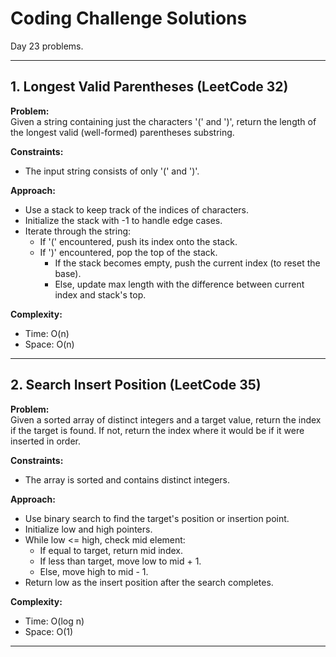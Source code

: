 # Coding Challenge Solutions

Day 23 problems.

---

## 1. Longest Valid Parentheses (LeetCode 32)

**Problem:**  
Given a string containing just the characters '(' and ')', return the length of the longest valid (well-formed) parentheses substring.

**Constraints:**  
- The input string consists of only '(' and ')'.

**Approach:**  
- Use a stack to keep track of the indices of characters.  
- Initialize the stack with -1 to handle edge cases.  
- Iterate through the string:  
  - If '(' encountered, push its index onto the stack.  
  - If ')' encountered, pop the top of the stack.  
    - If the stack becomes empty, push the current index (to reset the base).  
    - Else, update max length with the difference between current index and stack's top.  

**Complexity:**  
- Time: O(n)  
- Space: O(n)  

---

## 2. Search Insert Position (LeetCode 35)

**Problem:**  
Given a sorted array of distinct integers and a target value, return the index if the target is found. If not, return the index where it would be if it were inserted in order.

**Constraints:**  
- The array is sorted and contains distinct integers.

**Approach:**  
- Use binary search to find the target's position or insertion point.  
- Initialize low and high pointers.  
- While low <= high, check mid element:  
  - If equal to target, return mid index.  
  - If less than target, move low to mid + 1.  
  - Else, move high to mid - 1.  
- Return low as the insert position after the search completes.

**Complexity:**  
- Time: O(log n)  
- Space: O(1)  

---
